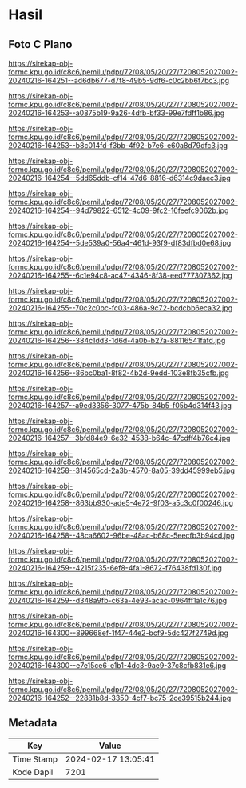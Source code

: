 # Hasil

## Foto C Plano

https://sirekap-obj-formc.kpu.go.id/c8c6/pemilu/pdpr/72/08/05/20/27/7208052027002-20240216-164251--ad6db677-d7f8-49b5-9df6-c0c2bb6f7bc3.jpg

https://sirekap-obj-formc.kpu.go.id/c8c6/pemilu/pdpr/72/08/05/20/27/7208052027002-20240216-164253--a0875b19-9a26-4dfb-bf33-99e7fdff1b86.jpg

https://sirekap-obj-formc.kpu.go.id/c8c6/pemilu/pdpr/72/08/05/20/27/7208052027002-20240216-164253--b8c014fd-f3bb-4f92-b7e6-e60a8d79dfc3.jpg

https://sirekap-obj-formc.kpu.go.id/c8c6/pemilu/pdpr/72/08/05/20/27/7208052027002-20240216-164254--5dd65ddb-cf14-47d6-8816-d6314c9daec3.jpg

https://sirekap-obj-formc.kpu.go.id/c8c6/pemilu/pdpr/72/08/05/20/27/7208052027002-20240216-164254--94d79822-6512-4c09-9fc2-16feefc9062b.jpg

https://sirekap-obj-formc.kpu.go.id/c8c6/pemilu/pdpr/72/08/05/20/27/7208052027002-20240216-164254--5de539a0-56a4-461d-93f9-df83dfbd0e68.jpg

https://sirekap-obj-formc.kpu.go.id/c8c6/pemilu/pdpr/72/08/05/20/27/7208052027002-20240216-164255--6c1e94c8-ac47-4346-8f38-eed777307362.jpg

https://sirekap-obj-formc.kpu.go.id/c8c6/pemilu/pdpr/72/08/05/20/27/7208052027002-20240216-164255--70c2c0bc-fc03-486a-9c72-bcdcbb6eca32.jpg

https://sirekap-obj-formc.kpu.go.id/c8c6/pemilu/pdpr/72/08/05/20/27/7208052027002-20240216-164256--384c1dd3-1d6d-4a0b-b27a-88116541fafd.jpg

https://sirekap-obj-formc.kpu.go.id/c8c6/pemilu/pdpr/72/08/05/20/27/7208052027002-20240216-164256--86bc0ba1-8f82-4b2d-9edd-103e8fb35cfb.jpg

https://sirekap-obj-formc.kpu.go.id/c8c6/pemilu/pdpr/72/08/05/20/27/7208052027002-20240216-164257--a9ed3356-3077-475b-84b5-f05b4d314f43.jpg

https://sirekap-obj-formc.kpu.go.id/c8c6/pemilu/pdpr/72/08/05/20/27/7208052027002-20240216-164257--3bfd84e9-6e32-4538-b64c-47cdff4b76c4.jpg

https://sirekap-obj-formc.kpu.go.id/c8c6/pemilu/pdpr/72/08/05/20/27/7208052027002-20240216-164258--314565cd-2a3b-4570-8a05-39dd45999eb5.jpg

https://sirekap-obj-formc.kpu.go.id/c8c6/pemilu/pdpr/72/08/05/20/27/7208052027002-20240216-164258--863bb930-ade5-4e72-9f03-a5c3c0f00246.jpg

https://sirekap-obj-formc.kpu.go.id/c8c6/pemilu/pdpr/72/08/05/20/27/7208052027002-20240216-164258--48ca6602-96be-48ac-b68c-5eecfb3b94cd.jpg

https://sirekap-obj-formc.kpu.go.id/c8c6/pemilu/pdpr/72/08/05/20/27/7208052027002-20240216-164259--4215f235-6ef8-4fa1-8672-f76438fd130f.jpg

https://sirekap-obj-formc.kpu.go.id/c8c6/pemilu/pdpr/72/08/05/20/27/7208052027002-20240216-164259--d348a9fb-c63a-4e93-acac-0964ff1a1c76.jpg

https://sirekap-obj-formc.kpu.go.id/c8c6/pemilu/pdpr/72/08/05/20/27/7208052027002-20240216-164300--899668ef-1f47-44e2-bcf9-5dc427f2749d.jpg

https://sirekap-obj-formc.kpu.go.id/c8c6/pemilu/pdpr/72/08/05/20/27/7208052027002-20240216-164300--e7e15ce6-e1b1-4dc3-9ae9-37c8cfb831e6.jpg

https://sirekap-obj-formc.kpu.go.id/c8c6/pemilu/pdpr/72/08/05/20/27/7208052027002-20240216-164252--22881b8d-3350-4cf7-bc75-2ce39515b244.jpg


## Metadata

| Key        | Value               |
| ---------- | ------------------- |
| Time Stamp | 2024-02-17 13:05:41 |
| Kode Dapil | 7201                |



